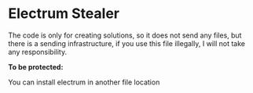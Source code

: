 <h1> Electrum Stealer </h1>



<p> The code is only for creating solutions, so it does not send any files, but there is a sending infrastructure, if you use this file illegally, I will not take any responsibility.

<b>To be protected:</b>

You can install electrum in another file location 
</p>
